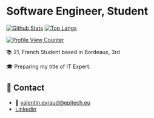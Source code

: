 # Software Engineer, Student
[![Github Stats](https://github-readme-stats.vercel.app/api?username=pyrroz&count_private=true&show_icons=true&theme=dark)](https://github.com/pyrroz)
[![Top Langs](https://github-readme-stats.vercel.app/api/top-langs/?username=pyrroz&layout=compact&count_private=true&theme=dark)](https://github.com/pyrroz)

[![Profile View Counter](https://komarev.com/ghpvc/?username=pyrroz)](https://github.com/pyrroz)

📚 21, French Student based in Bordeaux, 3rd


🎓 Preparing my title of IT Expert.

## 📩 Contact
- 📩 valentin.eyraud@epitech.eu
- [Linkedin](https://www.linkedin.com/in/valentin-eyraud/)
